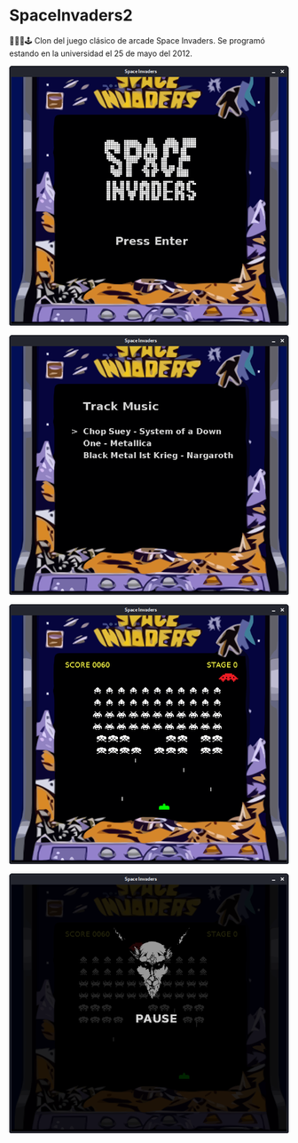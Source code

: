 # SpaceInvaders2
👾🤘🏽🕹️ Clon del juego clásico de arcade Space Invaders. Se programó estando en la universidad el 25 de mayo del 2012.

![Pantalla de inicio](https://raw.githubusercontent.com/gerchavarin/SpaceInvaders2/master/space1.png)

![Pantalla de selección de música](https://raw.githubusercontent.com/gerchavarin/SpaceInvaders2/master/space2.png)

![Pantalla de juego](https://raw.githubusercontent.com/gerchavarin/SpaceInvaders2/master/space3.png)

![Pantalla de juego pausado](https://raw.githubusercontent.com/gerchavarin/SpaceInvaders2/master/space4.png)
